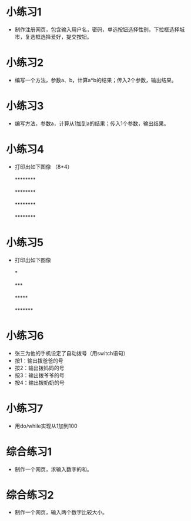 # 小练习1
- 制作注册网页，包含输入用户名，密码，单选按钮选择性别，下拉框选择城市，复选框选择爱好，提交按钮。

# 小练习2
- 编写一个方法，参数a、b，计算a*b的结果；传入2个参数，输出结果。

# 小练习3
- 编写方法，参数a，计算从1加到a的结果；传入1个参数，输出结果。

# 小练习4
- 打印出如下图像 （8*4）<br/>	
\*\*\*\*\*\*\*\* <br/>	
\*\*\*\*\*\*\*\* <br/>	
\*\*\*\*\*\*\*\* <br/>	
\*\*\*\*\*\*\*\*

# 小练习5
- 打印出如下图像 <br/>	 
\* <br/>	
\*\*\* <br/>	
\*\*\*\*\* <br/>	
\*\*\*\*\*\*\* 

# 小练习6
- 张三为他的手机设定了自动拨号（用switch语句）
- 按1：输出拨爸爸的号
- 按2：输出拨妈妈的号
- 按3：输出拨爷爷的号
- 按4：输出拨奶奶的号 

# 小练习7
- 用do/while实现从1加到100

# 综合练习1
- 制作一个网页，求输入数字的和。

# 综合练习2
- 制作一个网页，输入两个数字比较大小。
